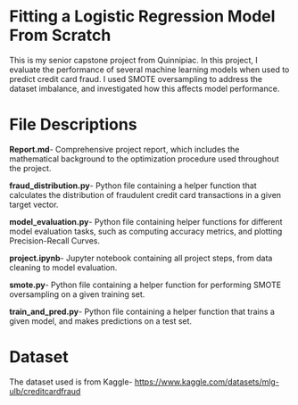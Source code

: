 # Fitting a Logistic Regression Model From Scratch

This is my senior capstone project from Quinnipiac. In this project, I evaluate the performance of several machine learning models when used to predict credit card fraud. I used SMOTE oversampling to address the dataset imbalance, and investigated how this affects model performance. 

# File Descriptions
**Report.md**- Comprehensive project report, which includes the mathematical background to the optimization procedure used throughout the project.

**fraud_distribution.py**- Python file containing a helper function that calculates the distribution of fraudulent credit card transactions in a given target vector.

**model_evaluation.py**- Python file containing helper functions for different model evaluation tasks, such as computing accuracy metrics, and plotting Precision-Recall Curves.

**project.ipynb**- Jupyter notebook containing all project steps, from data cleaning to model evaluation.

**smote.py**- Python file containing a helper function for performing SMOTE oversampling on a given training set.

**train_and_pred.py**- Python file containing a helper function that trains a given model, and makes predictions on a test set.

# Dataset
The dataset used is from Kaggle- https://www.kaggle.com/datasets/mlg-ulb/creditcardfraud
